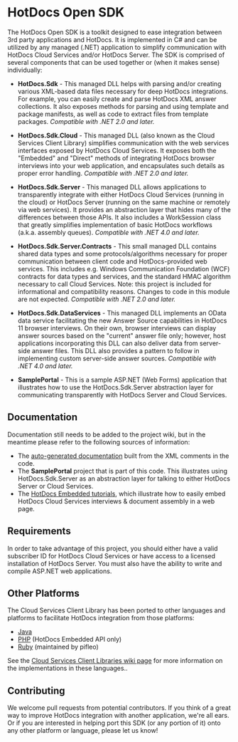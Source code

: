 HotDocs Open SDK
================
The HotDocs Open SDK is a toolkit designed to ease integration between 3rd party applications and HotDocs.
It is implemented in C# and can be utilized by any managed (.NET) application to simplify communication
with HotDocs Cloud Services and/or HotDocs Server. The SDK is comprised of several components that can be
used together or (when it makes sense) individually:

*	**HotDocs.Sdk** - This managed DLL helps with parsing and/or creating various XML-based data files
	necessary for deep HotDocs integrations. For example, you can easily create and parse HotDocs XML
	answer collections. It also exposes methods for parsing and using template and package manifests,
	as well as code to extract files from template packages. *Compatible with .NET 2.0 and later.*

*	**HotDocs.Sdk.Cloud** - This managed DLL (also known as the Cloud Services Client Library)
	simplifies communication with the web services interfaces exposed by HotDocs Cloud Services.
	It exposes both the "Embedded" and "Direct" methods of integrating HotDocs browser interviews
	into your web application, and encapsulates such details as proper error handling. *Compatible with
	.NET 2.0 and later.*

*	**HotDocs.Sdk.Server** - This managed DLL allows applications to transparently integrate with either
	HotDocs Cloud Services (running in the cloud) or HotDocs Server (running on the same machine or
	remotely via web services). It provides an abstraction layer that hides many of the differences
	between those APIs. It also includes a WorkSession class that greatly simplifies implementation of
	basic HotDocs workflows (a.k.a. assembly queues). *Compatible with .NET 4.0 and later.*

*	**HotDocs.Sdk.Server.Contracts** - This small managed DLL contains shared data types and some
	protocols/algorithms necessary for proper communication between client code and HotDocs-provided web
	services. This includes e.g. Windows Communication Foundation (WCF) contracts for data types and
	services, and the standard HMAC algorithm necessary to call Cloud Services. Note: this project is
	included for informational and compatibility reasons. Changes to code in this module are not
	expected. *Compatible with .NET 2.0 and later.*

*	**HotDocs.Sdk.DataServices** - This managed DLL implements an OData data service facilitating
	the new Answer Source capabilities in HotDocs 11 browser interviews. On their own, browser interviews
	can display answer sources based on the "current" answer file only; however, host applications
	incorporating this DLL can also deliver data from server-side answer files. This DLL also provides
	a pattern to follow in implementing custom server-side answer sources. *Compatible with .NET 4.0
	and later.*

*	**SamplePortal** - This is a sample ASP.NET (Web Forms) application that illustrates how to use the
	HotDocs.Sdk.Server abstraction layer for communicating transparently with HotDocs Server and Cloud
	Services.

Documentation
-------------
Documentation still needs to be added to the project wiki, but in the meantime please refer to the following
sources of information:

*	The [auto-generated documentation](http://help.hotdocs.com/opensdk/) built from the XML comments in the code.
*	The **SamplePortal** project that is part of this code. This illustrates using HotDocs.Sdk.Server
	as an abstraction layer for talking to either HotDocs Server or Cloud Services.
*	The [HotDocs Embedded tutorials](http://help.hotdocs.com/cstutorial/), which illustrate how to
	easily embed HotDocs Cloud Services interviews & document assembly in a web page.

Requirements
------------
In order to take advantage of this project, you should either have a valid subscriber ID for HotDocs
Cloud Services or have access to a licensed installation of HotDocs Server. You must also have the
ability to write and compile ASP.NET web applications.

Other Platforms
---------------
The Cloud Services Client Library has been ported to other languages and platforms to facilitate HotDocs integration
from those platforms:

*	[Java](https://github.com/HotDocsCorp/hotdocs-cloud-java)
*	[PHP](https://github.com/HotDocsCorp/hotdocs-cloud-php) (HotDocs Embedded API only)
*	[Ruby](https://github.com/pifleo/hotdocs-cloud) (maintained by pifleo)

See the [Cloud Services Client Libraries wiki page](https://github.com/HotDocsCorp/hotdocs-open-sdk/wiki/HotDocs-Cloud-Services-Client-Libraries)
for more information on the implementations in these languages..

Contributing
------------
We welcome pull requests from potential contributors. If you think of a great way to improve HotDocs
integration with another application, we're all ears. Or if you are interested in helping port this
SDK (or any portion of it) onto any other platform or language, please let us know!
